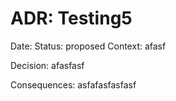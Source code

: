 # ADR: Testing5

Date: 
Status: proposed
Context:
afasf

Decision:
afasfasf

Consequences:
asfafasfasfasf
